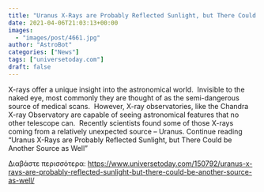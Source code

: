 ```yaml
---
title: "Uranus X-Rays are Probably Reflected Sunlight, but There Could be Another Source as Well"
date: 2021-04-06T21:03:13+00:00
images:
  - "images/post/4661.jpg"
author: "AstroBot"
categories: ["News"]
tags: ["universetoday.com"]
draft: false
---
```


X-rays offer a unique insight into the astronomical world.  Invisible to the naked eye, most commonly they are thought of as the semi-dangerous source of medical scans.  However, X-ray observatories, like the Chandra X-ray Observatory are capable of seeing astronomical features that no other telescope can.  Recently scientists found some of those X-rays coming from a relatively unexpected source – Uranus. Continue reading “Uranus X-Rays are Probably Reflected Sunlight, but There Could be Another Source as Well” 

Διαβάστε περισσότερα: https://www.universetoday.com/150792/uranus-x-rays-are-probably-reflected-sunlight-but-there-could-be-another-source-as-well/
